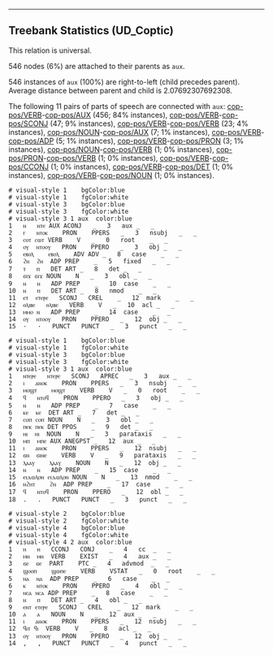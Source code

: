 

--------------------------------------------------------------------------------

## Treebank Statistics (UD_Coptic)

This relation is universal.

546 nodes (6%) are attached to their parents as `aux`.

546 instances of `aux` (100%) are right-to-left (child precedes parent).
Average distance between parent and child is 2.07692307692308.

The following 11 pairs of parts of speech are connected with `aux`: [cop-pos/VERB]()-[cop-pos/AUX]() (456; 84% instances), [cop-pos/VERB]()-[cop-pos/SCONJ]() (47; 9% instances), [cop-pos/VERB]()-[cop-pos/VERB]() (23; 4% instances), [cop-pos/NOUN]()-[cop-pos/AUX]() (7; 1% instances), [cop-pos/VERB]()-[cop-pos/ADP]() (5; 1% instances), [cop-pos/VERB]()-[cop-pos/PRON]() (3; 1% instances), [cop-pos/NOUN]()-[cop-pos/VERB]() (1; 0% instances), [cop-pos/PRON]()-[cop-pos/VERB]() (1; 0% instances), [cop-pos/VERB]()-[cop-pos/CCONJ]() (1; 0% instances), [cop-pos/VERB]()-[cop-pos/DET]() (1; 0% instances), [cop-pos/VERB]()-[cop-pos/NOUN]() (1; 0% instances).


~~~ conllu
# visual-style 1	bgColor:blue
# visual-style 1	fgColor:white
# visual-style 3	bgColor:blue
# visual-style 3	fgColor:white
# visual-style 3 1 aux	color:blue
1	ⲛ	ⲛⲧⲉ	AUX	ACONJ	_	3	aux	_	_
2	ⲅ	ⲛⲧⲟⲕ	PRON	PPERS	_	3	nsubj	_	_
3	ⲥⲟⲧ	ⲥⲱⲧ	VERB	V	_	0	root	_	_
4	ⲟⲩ	ⲛⲧⲟⲟⲩ	PRON	PPERO	_	3	obj	_	_
5	ⲉⲃⲟⲗ	ⲉⲃⲟⲗ	ADV	ADV	_	8	case	_	_
6	ϩⲛ	ϩⲛ	ADP	PREP	_	5	fixed	_	_
7	ⲧ	ⲡ	DET	ART	_	8	det	_	_
8	ϭⲓϫ	ϭⲓϫ	NOUN	N	_	3	obl	_	_
9	ⲛ	ⲛ	ADP	PREP	_	10	case	_	_
10	ⲛ	ⲡ	DET	ART	_	8	nmod	_	_
11	ⲉⲧ	ⲉⲧⲉⲣⲉ	SCONJ	CREL	_	12	mark	_	_
12	ⲑⲗⲓⲃⲉ	ⲑⲗⲓⲃⲉ	VERB	V	_	10	acl	_	_
13	ⲙⲙⲟ	ⲛ	ADP	PREP	_	14	case	_	_
14	ⲟⲩ	ⲛⲧⲟⲟⲩ	PRON	PPERO	_	12	obj	_	_
15	·	·	PUNCT	PUNCT	_	3	punct	_	_

~~~


~~~ conllu
# visual-style 1	bgColor:blue
# visual-style 1	fgColor:white
# visual-style 3	bgColor:blue
# visual-style 3	fgColor:white
# visual-style 3 1 aux	color:blue
1	ⲛⲧⲉⲣⲉ	ⲛⲧⲉⲣⲉ	SCONJ	APREC	_	3	aux	_	_
2	ⲓ	ⲁⲛⲟⲕ	PRON	PPERS	_	3	nsubj	_	_
3	ⲙⲟϣⲧ	ⲙⲟϣⲧ	VERB	V	_	0	root	_	_
4	ϥ	ⲛⲧⲟϥ	PRON	PPERO	_	3	obj	_	_
5	ⲛ	ⲛ	ADP	PREP	_	7	case	_	_
6	ⲕⲉ	ⲕⲉ	DET	ART	_	7	det	_	_
7	ⲥⲟⲡ	ⲥⲟⲡ	NOUN	N	_	3	obl	_	_
8	ⲡⲉⲕ	ⲡⲉⲕ	DET	PPOS	_	9	det	_	_
9	ⲏⲓ	ⲏⲓ	NOUN	N	_	3	parataxis	_	_
10	ⲙⲡ	ⲙⲡⲉ	AUX	ANEGPST	_	12	aux	_	_
11	ⲓ	ⲁⲛⲟⲕ	PRON	PPERS	_	12	nsubj	_	_
12	ϭⲛ	ϭⲓⲛⲉ	VERB	V	_	9	parataxis	_	_
13	ⲗⲁⲁⲩ	ⲗⲁⲁⲩ	NOUN	N	_	12	obj	_	_
14	ⲛ	ⲛ	ADP	PREP	_	15	case	_	_
15	ⲉⲓⲇⲱⲗⲟⲛ	ⲉⲓⲇⲱⲗⲟⲛ	NOUN	N	_	13	nmod	_	_
16	ⲛϩⲏⲧ	ϩⲛ	ADP	PREP	_	17	case	_	_
17	ϥ	ⲛⲧⲟϥ	PRON	PPERO	_	12	obl	_	_
18	.	.	PUNCT	PUNCT	_	3	punct	_	_

~~~


~~~ conllu
# visual-style 2	bgColor:blue
# visual-style 2	fgColor:white
# visual-style 4	bgColor:blue
# visual-style 4	fgColor:white
# visual-style 4 2 aux	color:blue
1	ⲏ	ⲏ	CCONJ	CONJ	_	4	cc	_	_
2	ⲙⲛ	ⲙⲛ	VERB	EXIST	_	4	aux	_	_
3	ϭⲉ	ϭⲉ	PART	PTC	_	4	advmod	_	_
4	ϣⲟⲟⲡ	ϣⲱⲡⲉ	VERB	VSTAT	_	0	root	_	_
5	ⲛⲁ	ⲛⲁ	ADP	PREP	_	6	case	_	_
6	ⲕ	ⲛⲧⲟⲕ	PRON	PPERO	_	4	obl	_	_
7	ⲛⲥⲁ	ⲛⲥⲁ	ADP	PREP	_	8	case	_	_
8	ⲛ	ⲡ	DET	ART	_	4	obl	_	_
9	ⲉⲛⲧ	ⲉⲧⲉⲣⲉ	SCONJ	CREL	_	12	mark	_	_
10	ⲁ	ⲁ	NOUN	N	_	12	aux	_	_
11	ⲓ	ⲁⲛⲟⲕ	PRON	PPERS	_	12	nsubj	_	_
12	ϥⲓⲧ	ϥⲓ	VERB	V	_	8	acl	_	_
13	ⲟⲩ	ⲛⲧⲟⲟⲩ	PRON	PPERO	_	12	obj	_	_
14	,	,	PUNCT	PUNCT	_	4	punct	_	_

~~~


